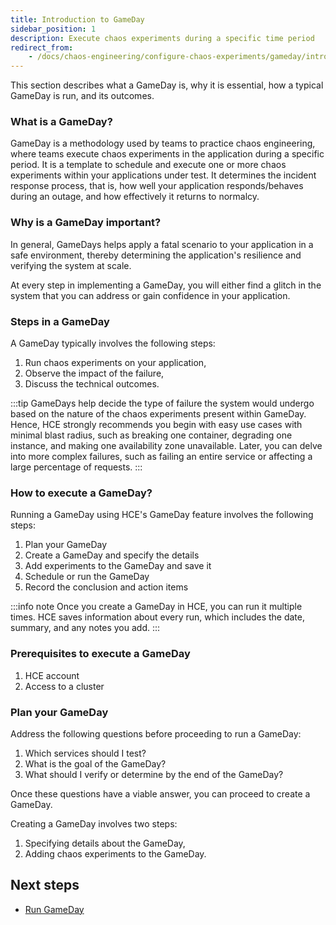 ```yaml
---
title: Introduction to GameDay
sidebar_position: 1
description: Execute chaos experiments during a specific time period
redirect_from:
	- /docs/chaos-engineering/configure-chaos-experiments/gameday/introduction-to-gameday
---
```

This section describes what a GameDay is, why it is essential, how a typical GameDay is run, and its outcomes.

### What is a GameDay?

GameDay is a methodology used by teams to practice chaos engineering, where teams execute chaos experiments in the application during a specific period. It is a template to schedule and execute one or more chaos experiments within your applications under test.
It determines the incident response process, that is, how well your application responds/behaves during an outage, and how effectively it returns to normalcy.

### Why is a GameDay important?
In general, GameDays helps apply a fatal scenario to your application in a safe environment, thereby determining the application's resilience and verifying the system at scale.

At every step in implementing a GameDay, you will either find a glitch in the system that you can address or gain confidence in your application.

### Steps in a GameDay

A GameDay typically involves the following steps:

1. Run chaos experiments on your application,
2. Observe the impact of the failure,
3. Discuss the technical outcomes.

:::tip
GameDays help decide the type of failure the system would undergo based on the nature of the chaos experiments present within GameDay. Hence, HCE strongly recommends you begin with easy use cases with minimal blast radius, such as breaking one container, degrading one instance, and making one availability zone unavailable. Later, you can delve into more complex failures, such as failing an entire service or affecting a large percentage of requests.
:::

### How to execute a GameDay?
Running a GameDay using HCE's GameDay feature involves the following steps:

1. Plan your GameDay
2. Create a GameDay and specify the details
3. Add experiments to the GameDay and save it
4. Schedule or run the GameDay
5. Record the conclusion and action items

:::info note
Once you create a GameDay in HCE, you can run it multiple times. HCE saves information about every run, which includes the date, summary, and any notes you add.
:::

### Prerequisites to execute a GameDay

1. HCE account
2. Access to a cluster

### Plan your GameDay

Address the following questions before proceeding to run a GameDay:

1. Which services should I test?
2. What is the goal of the GameDay?
3. What should I verify or determine by the end of the GameDay?

Once these questions have a viable answer, you can proceed to create a GameDay.

Creating a GameDay involves two steps:

1. Specifying details about the GameDay,
2. Adding chaos experiments to the GameDay.

## Next steps
* [Run GameDay](/docs/chaos-engineering/features/gameday/gameday-v2)
